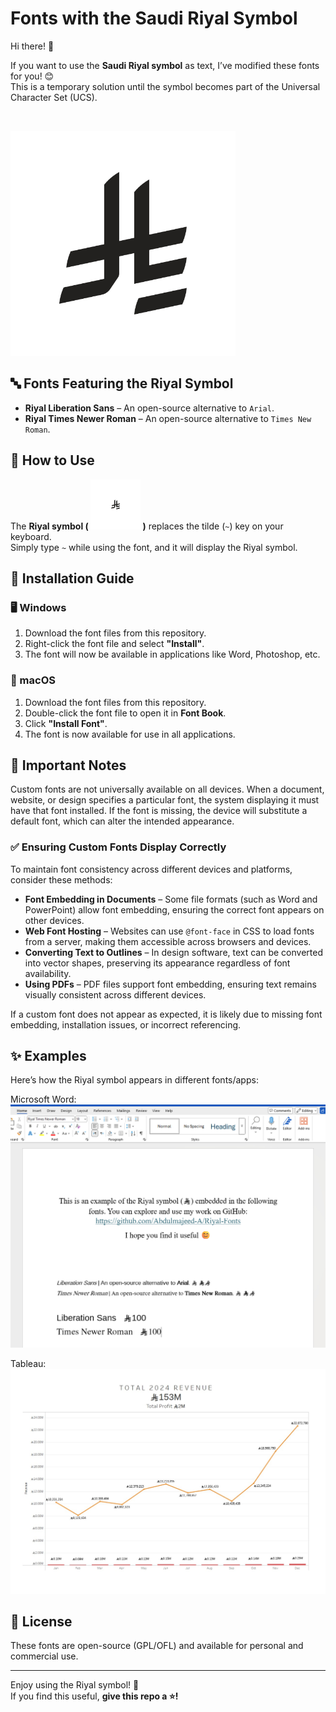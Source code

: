 # Fonts with the Saudi Riyal Symbol

Hi there! 👋

If you want to use the **Saudi Riyal symbol** as text, I’ve modified these fonts for you! 😊  
This is a temporary solution until the symbol becomes part of the Universal Character Set (UCS).

<br>

<img style="padding: 30px; background-color:white;" src="Riyal-Symbol.jpg" width="300"
            alt="Preview of the Riyal Symbol">

## 🔤 Fonts Featuring the Riyal Symbol

- **Riyal Liberation Sans** – An open-source alternative to `Arial`.
- **Riyal Times Newer Roman** – An open-source alternative to `Times New Roman`.

## 🚀 How to Use

The **Riyal symbol ( <img style="padding: 30px; background-color:white;" src="Riyal-Symbol.jpg" width="20" alt="Preview of the Riyal Symbol"> )** replaces the tilde (`~`) key on your keyboard.  
Simply type `~` while using the font, and it will display the Riyal symbol.

## 💾 Installation Guide

### 🖥️ Windows

1. Download the font files from this repository.
2. Right-click the font file and select **"Install"**.
3. The font will now be available in applications like Word, Photoshop, etc.

### 🍏 macOS

1. Download the font files from this repository.
2. Double-click the font file to open it in **Font Book**.
3. Click **"Install Font"**.
4. The font is now available for use in all applications.

## 📌 Important Notes

Custom fonts are not universally available on all devices. When a document, website, or design specifies a particular font, the system displaying it must have that font installed. If the font is missing, the device will substitute a default font, which can alter the intended appearance.

### ✅ Ensuring Custom Fonts Display Correctly

To maintain font consistency across different devices and platforms, consider these methods:

- **Font Embedding in Documents** – Some file formats (such as Word and PowerPoint) allow font embedding, ensuring the correct font appears on other devices.
- **Web Font Hosting** – Websites can use `@font-face` in CSS to load fonts from a server, making them accessible across browsers and devices.
- **Converting Text to Outlines** – In design software, text can be converted into vector shapes, preserving its appearance regardless of font availability.
- **Using PDFs** – PDF files support font embedding, ensuring text remains visually consistent across different devices.

If a custom font does not appear as expected, it is likely due to missing font embedding, installation issues, or incorrect referencing.

## ✨ Examples

Here’s how the Riyal symbol appears in different fonts/apps:

Microsoft Word:
![Example 1](examples/images/Microsoft-Word-Riyal-E.g.jpg)

Tableau:
![Example 2](examples/images/Tableau-Riyal-E.g.jpg)

## 📜 License

These fonts are open-source (GPL/OFL) and available for personal and commercial use.

---

Enjoy using the Riyal symbol! 🎉  
If you find this useful, **give this repo a ⭐!**
